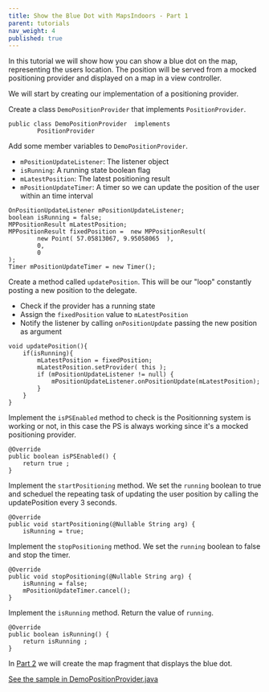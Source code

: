 ```yaml
---
title: Show the Blue Dot with MapsIndoors - Part 1
parent: tutorials
nav_weight: 4
published: true
---
```


In this tutorial we will show how you can show a blue dot on the map, representing the users location. The position will be served from a mocked positioning provider and displayed on a map in a view controller.

We will start by creating our implementation of a positioning provider.

Create a class `DemoPositionProvider` that implements `PositionProvider`.
```
public class DemoPositionProvider  implements
        PositionProvider
```
Add some member variables to `DemoPositionProvider`.

* `mPositionUpdateListener`: The listener object
* `isRunning`: A running state boolean flag
* `mLatestPosition`: The latest positioning result
* `mPositionUpdateTimer`: A timer so we can update the position of the user within an time interval
```
OnPositionUpdateListener mPositionUpdateListener;
boolean isRunning = false;
MPPositionResult mLatestPosition;
MPPositionResult fixedPosition =  new MPPositionResult(
        new Point( 57.05813067, 9.95058065  ),
        0,
        0
);
Timer mPositionUpdateTimer = new Timer();
```
Create a method called `updatePosition`. This will be our "loop" constantly posting a new position to the delegate.

* Check if the provider has a running state
* Assign the `fixedPosition` value to `mLatestPosition`
* Notify the listener by calling `onPositionUpdate` passing the new position as argument
```
void updatePosition(){
    if(isRunning){
        mLatestPosition = fixedPosition;
        mLatestPosition.setProvider( this );
        if (mPositionUpdateListener != null) {
            mPositionUpdateListener.onPositionUpdate(mLatestPosition);
        }
    }
}
```
Implement the `isPSEnabled` method to check is the Positionning system is working or not, in this case the PS is always working since it's a mocked positioning provider.
```
@Override
public boolean isPSEnabled() {
    return true ;
}
```
Implement the `startPositioning` method. We set the `running` boolean to true and scheduel the repeating task of updating the user position by calling the updatePosition every 3 seconds.
```
@Override
public void startPositioning(@Nullable String arg) {
    isRunning = true;
```
Implement the `stopPositioning` method. We set the `running` boolean to false and stop the timer.
```
@Override
public void stopPositioning(@Nullable String arg) {
    isRunning = false;
    mPositionUpdateTimer.cancel();
}
```
Implement the `isRunning` method. Return the value of `running`.
```
@Override
public boolean isRunning() {
    return isRunning ;
}
```
In [Part 2](../showuserlocationshowuserlocationfragment) we will create the map fragment that displays the blue dot.

[See the sample in DemoPositionProvider.java](https://github.com/MapsIndoors/MapsIndoorsAndroid-Demo-Samples/blob/master/app/src/main/java/com/mapsindoors/showuserLocation/DemoPositionProvider.java)
